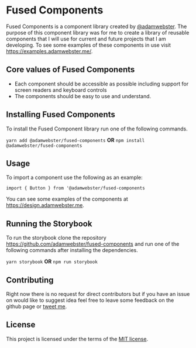 # Fused Components

Fused Components is a component library created by [@adamwebster](https://twitter.com/adamwebster). The purpose of this component library was for me to create a library of reusable components that I will use for current and future projects that I am developing. To see some examples of these components in use visit https://examples.adamwebster.me/.

## Core values of Fused Components

- Each component should be accessible as possible including support for screen readers and keyboard controls
- The components should be easy to use and understand.

## Installing Fused Components

To install the Fused Component library run one of the following commands.

`yarn add @adamwebster/fused-components`
**OR**
`npm install @adamwebster/fused-components`

## Usage

To import a component use the following as an example:

`import { Button } from '@adamwebster/fused-components`

You can see some examples of the components at https://design.adamwebster.me.

## Running the Storybook

To run the storybook clone the repository https://github.com/adamwebster/fused-components and run one of the following commands after installing the dependencies.

`yarn storybook`
**OR**
`npm run storybook`

## Contributing

Right now there is no request for direct contributors but if you have an issue on would like to suggest idea feel free to leave some feedback on the github page or [tweet me](https://twitter.com/adamwebster).

## License

This project is licensed under the terms of the [MIT license](https://github.com/adamwebster/fused-components/blob/master/LICENSE).
